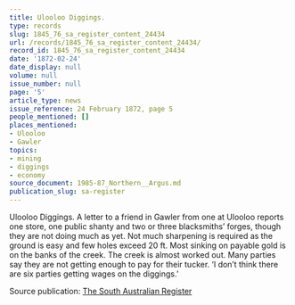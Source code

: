 ```yaml
---
title: Ulooloo Diggings.
type: records
slug: 1845_76_sa_register_content_24434
url: /records/1845_76_sa_register_content_24434/
record_id: 1845_76_sa_register_content_24434
date: '1872-02-24'
date_display: null
volume: null
issue_number: null
page: '5'
article_type: news
issue_reference: 24 February 1872, page 5
people_mentioned: []
places_mentioned:
- Ulooloo
- Gawler
topics:
- mining
- diggings
- economy
source_document: 1985-87_Northern__Argus.md
publication_slug: sa-register
---
```


Ulooloo Diggings.  A letter to a friend in Gawler from one at Ulooloo reports one store, one public shanty and two or three blacksmiths’ forges, though they are not doing much as yet.  Not much sharpening is required as the ground is easy and few holes exceed 20 ft.  Most sinking on payable gold is on the banks of the creek.  The creek is almost worked out.  Many parties say they are not getting enough to pay for their tucker.  ‘I don’t think there are six parties getting wages on the diggings.’

Source publication: [The South Australian Register](/publications/sa-register/)
